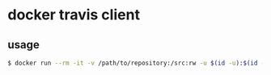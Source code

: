 # docker travis client

## usage

```bash
$ docker run --rm -it -v /path/to/repository:/src:rw -u $(id -u):$(id -g) imuz/travis-client:latest bash
```


